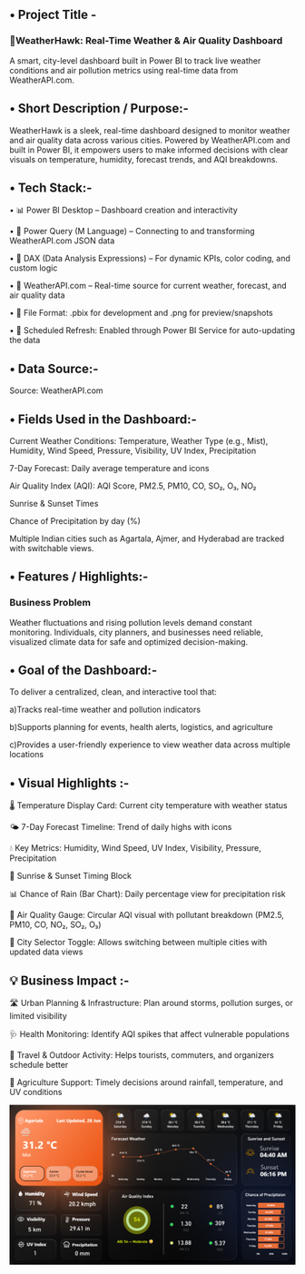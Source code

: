 ## • Project Title - 
### 🦅WeatherHawk: Real-Time Weather & Air Quality Dashboard
A smart, city-level dashboard built in Power BI to track live weather conditions and air pollution metrics using real-time data from WeatherAPI.com.

## • Short Description / Purpose:-
WeatherHawk is a sleek, real-time dashboard designed to monitor weather and air quality data across various cities. Powered by WeatherAPI.com and built in Power BI, it empowers users to make informed decisions with clear visuals on temperature, humidity, forecast trends, and AQI breakdowns.

## • Tech Stack:-
• 📊 Power BI Desktop – Dashboard creation and interactivity

• 📂 Power Query (M Language) – Connecting to and transforming WeatherAPI.com JSON data

• 🧠 DAX (Data Analysis Expressions) – For dynamic KPIs, color coding, and custom logic

• 🔗 WeatherAPI.com – Real-time source for current weather, forecast, and air quality data

• 📁 File Format: .pbix for development and .png for preview/snapshots

• 🔄 Scheduled Refresh: Enabled through Power BI Service for auto-updating the data



## •  Data Source:-
 Source: WeatherAPI.com




## •  Fields Used in the Dashboard:-

Current Weather Conditions: Temperature, Weather Type (e.g., Mist), Humidity, Wind Speed, Pressure, Visibility, UV Index, Precipitation

7-Day Forecast: Daily average temperature and icons

Air Quality Index (AQI): AQI Score, PM2.5, PM10, CO, SO₂, O₃, NO₂

Sunrise & Sunset Times

Chance of Precipitation by day (%)

Multiple Indian cities such as Agartala, Ajmer, and Hyderabad are tracked with switchable views.


## •  Features / Highlights:-

### Business Problem

Weather fluctuations and rising pollution levels demand constant monitoring. Individuals, city planners, and businesses need reliable, visualized climate data for safe and optimized decision-making.

## •  Goal of the Dashboard:-

To deliver a centralized, clean, and interactive tool that:

a)Tracks real-time weather and pollution indicators

b)Supports planning for events, health alerts, logistics, and agriculture

c)Provides a user-friendly experience to view weather data across multiple locations

## •  Visual Highlights :-

🌡️ Temperature Display Card: Current city temperature with weather status

🌤️ 7-Day Forecast Timeline: Trend of daily highs with icons

💧 Key Metrics: Humidity, Wind Speed, UV Index, Visibility, Pressure, Precipitation

🌇 Sunrise & Sunset Timing Block

📊 Chance of Rain (Bar Chart): Daily percentage view for precipitation risk

🧪 Air Quality Gauge: Circular AQI visual with pollutant breakdown (PM2.5, PM10, CO, NO₂, SO₂, O₃)

🌃 City Selector Toggle: Allows switching between multiple cities with updated data views

## 💡 Business Impact :-

🛣 Urban Planning & Infrastructure: Plan around storms, pollution surges, or limited visibility

🩺 Health Monitoring: Identify AQI spikes that affect vulnerable populations

🧳 Travel & Outdoor Activity: Helps tourists, commuters, and organizers schedule better

🌾 Agriculture Support: Timely decisions around rainfall, temperature, and UV conditions

![Dashboard Preview](https://github.com/stormbreaker-123/Weather-Report-Dashboard/blob/main/Snapshot%20of%20Dashboard.png)

